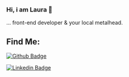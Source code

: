 ### Hi, i am Laura 👋

... front-end developer & your local metalhead.

## Find Me:
[![Github Badge](https://img.shields.io/badge/-Github-000?style=flat-square&logo=Github&logoColor=white&link=https://github.com/endorphins-jpg)](https://github.com/endorphins-jpg)

[![Linkedin Badge](https://img.shields.io/badge/-LinkedIn-blue?style=flat-square&logo=Linkedin&logoColor=white&link=https://www.linkedin.com/in/marialaura-rios/)](https://www.linkedin.com/in/marialaura-rios/)
